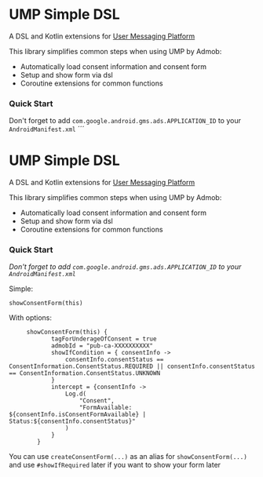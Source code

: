 # UMP Simple DSL
A DSL and Kotlin extensions for [User Messaging Platform](https://developers.google.com/admob/ump/android/quick-start) 

This library simplifies common steps when using UMP by Admob:

  - Automatically load consent information and consent form
  - Setup and show form via dsl
  - Coroutine extensions for common functions

### Quick Start

Don't forget to add `com.google.android.gms.ads.APPLICATION_ID` to your `AndroidManifest.xml`
´´´
# UMP Simple DSL
A DSL and Kotlin extensions for [User Messaging Platform](https://developers.google.com/admob/ump/android/quick-start) 

This library simplifies common steps when using UMP by Admob:

  - Automatically load consent information and consent form
  - Setup and show form via dsl
  - Coroutine extensions for common functions

### Quick Start

_Don't forget to add `com.google.android.gms.ads.APPLICATION_ID` to your `AndroidManifest.xml`_

Simple:
```
showConsentForm(this)
```

With options:
```
     showConsentForm(this) {
            tagForUnderageOfConsent = true
            admobId = "pub-ca-XXXXXXXXXX"
            showIfCondition = { consentInfo ->
                consentInfo.consentStatus == ConsentInformation.ConsentStatus.REQUIRED || consentInfo.consentStatus == ConsentInformation.ConsentStatus.UNKNOWN
            }
            intercept = {consentInfo ->
                Log.d(
                    "Consent",
                    "FormAvailable: ${consentInfo.isConsentFormAvailable} | Status:${consentInfo.consentStatus}"
                )
            }
        }
```

You can use `createConsentForm(...)` as an alias for `showConsentForm(...)` and use `#showIfRequired` later if you want to show your form later 


